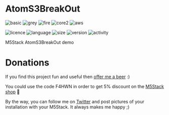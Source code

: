 # AtomS3BreakOut
![basic](https://img.shields.io/badge/M5Stack-BASIC-blue)
![grey](https://img.shields.io/badge/M5Stack-GREY-blue)
![fire](https://img.shields.io/badge/M5Stack-FIRE-orange)
![core2](https://img.shields.io/badge/M5Stack-CORE2-green)
![aws](https://img.shields.io/badge/M5Stack-AWS-orange)

![licence](https://img.shields.io/github/license/armel/AtomS3BreakOut)
![language](https://img.shields.io/github/languages/top/armel/AtomS3BreakOut)
![size](https://img.shields.io/github/repo-size/armel/AtomS3BreakOut)
![version](https://img.shields.io/github/v/release/armel/AtomS3BreakOut)
![activity](https://img.shields.io/github/commit-activity/y/armel/AtomS3BreakOut)

M5Stack AtomS3BreakOut demo


# Donations
If you find this project fun and useful then [offer me a beer](https://www.paypal.me/F4HWN) :) 

You could use the code F4HWN in order to get 5% discount on the [M5Stack shop](https://shop.m5stack.com/?ref=LUxetaH4) 🎁

By the way, you can follow me on [Twitter](https://twitter.com/F4HWN) and post pictures of your installation with your M5Stack. It always makes me happy ;) 